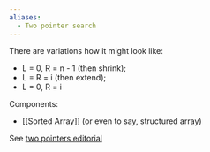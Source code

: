 ```yaml
---
aliases:
  - Two pointer search
---
```

There are variations how it might look like:
- L = 0, R = n - 1 (then shrink);
- L = R = i (then extend);
- L = 0, R = i

Components:
- [[Sorted Array]] (or even to say, structured array)

See [two pointers editorial](https://www.geeksforgeeks.org/two-pointers-technique/)
